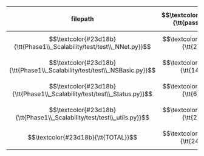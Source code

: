 |                filepath                 | $$\textcolor{#23d18b}{\tt{passed}}$$ | SUBTOTAL |
| --------------------------------------- | --------------------------------: | -------: |
| $$\textcolor{#23d18b}{\tt{Phase1\\_Scalability/test/test\\_NNet.py}}$$ |   $$\textcolor{#23d18b}{\tt{2}}$$ | $$\textcolor{#23d18b}{\tt{2}}$$ |
| $$\textcolor{#23d18b}{\tt{Phase1\\_Scalability/test/test\\_NSBasic.py}}$$ |  $$\textcolor{#23d18b}{\tt{14}}$$ | $$\textcolor{#23d18b}{\tt{14}}$$ |
| $$\textcolor{#23d18b}{\tt{Phase1\\_Scalability/test/test\\_Status.py}}$$ |   $$\textcolor{#23d18b}{\tt{6}}$$ | $$\textcolor{#23d18b}{\tt{6}}$$ |
| $$\textcolor{#23d18b}{\tt{Phase1\\_Scalability/test/test\\_utils.py}}$$ |   $$\textcolor{#23d18b}{\tt{2}}$$ | $$\textcolor{#23d18b}{\tt{2}}$$ |
| $$\textcolor{#23d18b}{\tt{TOTAL}}$$     |  $$\textcolor{#23d18b}{\tt{24}}$$ | $$\textcolor{#23d18b}{\tt{24}}$$ |
